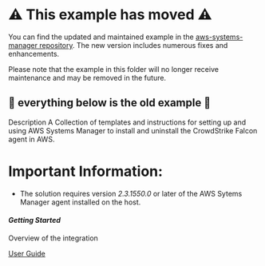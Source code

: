 # :warning: This example has moved :warning:

You can find the updated and maintained example in the [aws-systems-manager repository](https://github.com/CrowdStrike/aws-ssm-distributor). The new version includes numerous fixes and enhancements.

Please note that the example in this folder will no longer receive maintenance and may be removed in the future.

:no_entry_sign: everything below is the old example :no_entry_sign:
---

Description A Collection of templates and instructions for setting up and using AWS Systems Manager to install and
uninstall the CrowdStrike Falcon agent in AWS.

# Important Information:

* The solution requires version *2.3.1550.0* or later of the AWS Sytems Manager agent installed on the host.

#### *Getting Started*

Overview of the integration

[User Guide](https://github.com/CrowdStrike/Cloud-AWS/blob/master/systems-manager/documentation/AWS-Systems-Manager-Intro.md)

